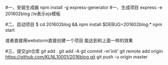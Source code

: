 
#一、安装生成器
npm install -g express-generator
#一、生成项目
express -e 201602blog //e表示ejs模板

#二、启动项目
     $ cd 201602blog && npm install
     $DEBUG=201602blog:* npm start

  或者直接用webstorm直接创建一个项目 能达到和上面一样的效果

#三、提交git仓库
git add .
git add -A
git commit -m'init'
git remote add origin https://github.com/KLNL10001/2016blog.git
git push -u origin master
